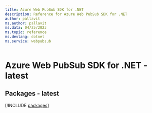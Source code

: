 ```yaml
---
title: Azure Web PubSub SDK for .NET
description: Reference for Azure Web PubSub SDK for .NET
author: pallavit
ms.author: pallavit
ms.data: 04/25/2023
ms.topic: reference
ms.devlang: dotnet
ms.service: webpubsub
---
```

# Azure Web PubSub SDK for .NET - latest
## Packages - latest
[!INCLUDE [packages](web-pubsub-index.md)]